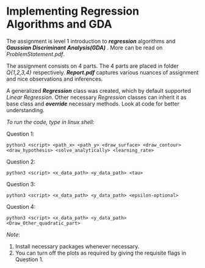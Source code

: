 # Implementing Regression Algorithms and GDA

The assignment is level 1 introduction to ***regression*** algorithms and ***Gaussian Discriminant Analysis(GDA)*** . More can be read on *ProblemStatement.pdf*.

The assignment consists on 4 parts. The 4 parts are placed in folder *Q{1,2,3,4}* respectively. ***Report.pdf*** captures various nuances of assignment and nice observations and inferences. 

A generalized ***Regression*** class was created, which by default supported *Linear Regression*. Other necessary *Regression* classes can inherit it as base class and ***override*** necessary methods. Look at code for better understanding.


*To run the code, type in linux shell:*

Question 1:
``` 
python3 <script> <path_x> <path_y> <draw_surface> <draw_contour> <draw_hypothesis> <solve_analytically> <learning_rate>
```

Question 2:
``` 
python3 <script> <x_data_path> <y_data_path> <tau>
```

Question 3:
``` 
python3 <script> <x_data_path> <y_data_path> <epsilon-optional>
```

Question 4:
``` 
python3 <script> <x_data_path> <y_data_path> <Draw_Other_quadratic_part>
```

*Note*: 
1. Install necessary packages whenever necessary.
2. You can turn off the plots as required by giving the requisite flags in Question 1.
